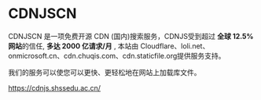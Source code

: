 # CDNJSCN

CDNJSCN 是一项免费开源 CDN (国内)搜索服务，CDNJS受到超过 **全球 12.5% 网站**的信任,  **多达 2000 亿请求/月** , 本站由 Cloudflare、loli.net、onmicrosoft.cn、cdn.chuqis.com、cdn.staticfile.org提供服务支持。

我们的服务可以使您可以更快、更轻松地在网站上加载库文件。

https://cdnjs.shssedu.ac.cn/
